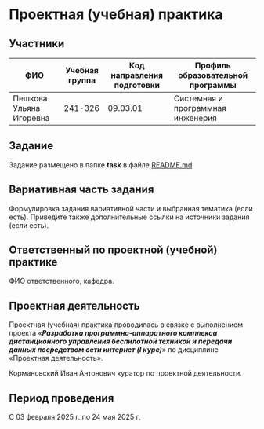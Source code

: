 # Проектная (учебная) практика

## Участники

| ФИО | Учебная группа | Код направления подготовки | Профиль образовательной программы |
|-|-|-|-|
| Пешкова Ульяна Игоревна |241-326|09.03.01|Системная и программная инженерия|

## Задание

Задание размещено в папке **task** в файле [README.md](task/README.md).

## Вариативная часть задания

Формулировка задания вариативной части и выбранная тематика (если есть). Приведите также дополнительные ссылки на источники задания (если есть).

## Ответственный по проектной (учебной) практике

ФИО ответственного, кафедра.

## Проектная деятельность

Проектная (учебная) практика проводилась в связке с выполнением проекта «***Разработка программно-аппаратного комплекса дистанционного управления беспилотной техникой и передачи данных посредством сети интернет (I курс)***» по дисциплине «Проектная деятельность».

Кормановский Иван Антонович куратор по проектной деятельности.

## Период проведения

С 03 февраля 2025 г. по 24 мая 2025 г.

